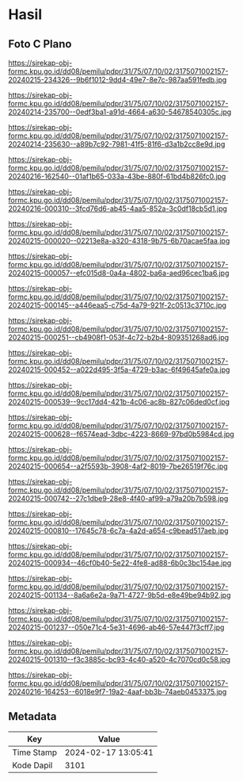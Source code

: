 # Hasil

## Foto C Plano

https://sirekap-obj-formc.kpu.go.id/dd08/pemilu/pdpr/31/75/07/10/02/3175071002157-20240215-234326--9b6f1012-9dd4-49e7-8e7c-987aa591fedb.jpg

https://sirekap-obj-formc.kpu.go.id/dd08/pemilu/pdpr/31/75/07/10/02/3175071002157-20240214-235700--0edf3ba1-a91d-4664-a630-54678540305c.jpg

https://sirekap-obj-formc.kpu.go.id/dd08/pemilu/pdpr/31/75/07/10/02/3175071002157-20240214-235630--a89b7c92-7981-41f5-81f6-d3a1b2cc8e9d.jpg

https://sirekap-obj-formc.kpu.go.id/dd08/pemilu/pdpr/31/75/07/10/02/3175071002157-20240216-162540--01af1b65-033a-43be-880f-61bd4b826fc0.jpg

https://sirekap-obj-formc.kpu.go.id/dd08/pemilu/pdpr/31/75/07/10/02/3175071002157-20240216-000310--3fcd76d6-ab45-4aa5-852a-3c0df18cb5d1.jpg

https://sirekap-obj-formc.kpu.go.id/dd08/pemilu/pdpr/31/75/07/10/02/3175071002157-20240215-000020--02213e8a-a320-4318-9b75-6b70acae5faa.jpg

https://sirekap-obj-formc.kpu.go.id/dd08/pemilu/pdpr/31/75/07/10/02/3175071002157-20240215-000057--efc015d8-0a4a-4802-ba6a-aed96cec1ba6.jpg

https://sirekap-obj-formc.kpu.go.id/dd08/pemilu/pdpr/31/75/07/10/02/3175071002157-20240215-000145--a446eaa5-c75d-4a79-921f-2c0513c3710c.jpg

https://sirekap-obj-formc.kpu.go.id/dd08/pemilu/pdpr/31/75/07/10/02/3175071002157-20240215-000251--cb4908f1-053f-4c72-b2b4-809351268ad6.jpg

https://sirekap-obj-formc.kpu.go.id/dd08/pemilu/pdpr/31/75/07/10/02/3175071002157-20240215-000452--a022d495-3f5a-4729-b3ac-6f49645afe0a.jpg

https://sirekap-obj-formc.kpu.go.id/dd08/pemilu/pdpr/31/75/07/10/02/3175071002157-20240215-000539--9cc17dd4-421b-4c06-ac8b-827c06ded0cf.jpg

https://sirekap-obj-formc.kpu.go.id/dd08/pemilu/pdpr/31/75/07/10/02/3175071002157-20240215-000628--f6574ead-3dbc-4223-8669-97bd0b5984cd.jpg

https://sirekap-obj-formc.kpu.go.id/dd08/pemilu/pdpr/31/75/07/10/02/3175071002157-20240215-000654--a2f5593b-3908-4af2-8019-7be26519f76c.jpg

https://sirekap-obj-formc.kpu.go.id/dd08/pemilu/pdpr/31/75/07/10/02/3175071002157-20240215-000742--27c1dbe9-28e8-4f40-af99-a79a20b7b598.jpg

https://sirekap-obj-formc.kpu.go.id/dd08/pemilu/pdpr/31/75/07/10/02/3175071002157-20240215-000810--17645c78-6c7a-4a2d-a654-c9bead517aeb.jpg

https://sirekap-obj-formc.kpu.go.id/dd08/pemilu/pdpr/31/75/07/10/02/3175071002157-20240215-000934--46cf0b40-5e22-4fe8-ad88-6b0c3bc154ae.jpg

https://sirekap-obj-formc.kpu.go.id/dd08/pemilu/pdpr/31/75/07/10/02/3175071002157-20240215-001134--8a6a6e2a-9a71-4727-9b5d-e8e49be94b92.jpg

https://sirekap-obj-formc.kpu.go.id/dd08/pemilu/pdpr/31/75/07/10/02/3175071002157-20240215-001237--050e71c4-5e31-4696-ab46-57e447f3cff7.jpg

https://sirekap-obj-formc.kpu.go.id/dd08/pemilu/pdpr/31/75/07/10/02/3175071002157-20240215-001310--f3c3885c-bc93-4c40-a520-4c7070cd0c58.jpg

https://sirekap-obj-formc.kpu.go.id/dd08/pemilu/pdpr/31/75/07/10/02/3175071002157-20240216-164253--6018e9f7-19a2-4aaf-bb3b-74aeb0453375.jpg


## Metadata

| Key        | Value               |
| ---------- | ------------------- |
| Time Stamp | 2024-02-17 13:05:41 |
| Kode Dapil | 3101                |



